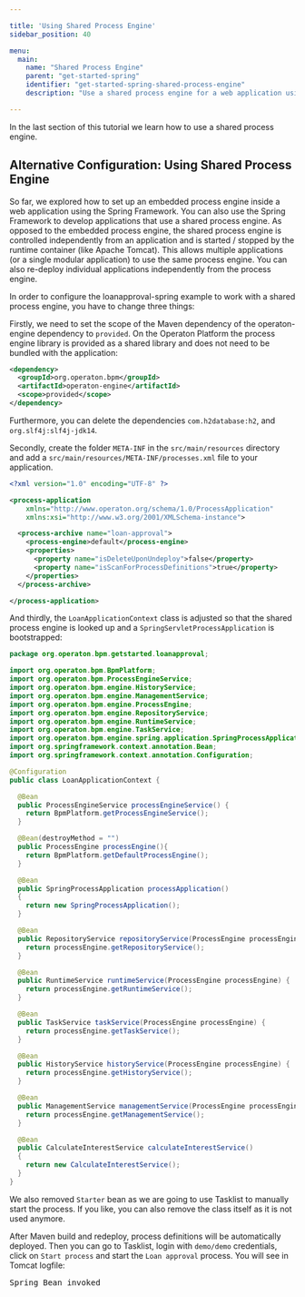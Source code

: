 ```yaml
---

title: 'Using Shared Process Engine'
sidebar_position: 40

menu:
  main:
    name: "Shared Process Engine"
    parent: "get-started-spring"
    identifier: "get-started-spring-shared-process-engine"
    description: "Use a shared process engine for a web application using the Spring Framework."

---
```


In the last section of this tutorial we learn how to use a shared process engine.


## Alternative Configuration: Using Shared Process Engine

So far, we explored how to set up an embedded process engine inside a web application using the
Spring Framework. You can also use the Spring Framework to develop applications that use a shared
process engine. As opposed to the embedded process engine, the shared process engine is controlled
independently from an application and is started / stopped by the runtime container (like Apache
Tomcat). This allows multiple applications (or a single modular application) to use the same process
engine. You can also re-deploy individual applications independently from the process engine.

In order to configure the loanapproval-spring example to work with a shared process engine, you
have to change three things:

Firstly, we need to set the scope of the Maven dependency of the operaton-engine dependency to
`provided`. On the Operaton Platform the process engine library is provided as a shared library
and does not need to be bundled with the application:

```xml
<dependency>
  <groupId>org.operaton.bpm</groupId>
  <artifactId>operaton-engine</artifactId>
  <scope>provided</scope>
</dependency>
```

Furthermore, you can delete the dependencies `com.h2database:h2`, and `org.slf4j:slf4j-jdk14`.

Secondly, create the folder `META-INF` in the `src/main/resources` directory and add a
`src/main/resources/META-INF/processes.xml` file to your application.

```xml
<?xml version="1.0" encoding="UTF-8" ?>

<process-application
    xmlns="http://www.operaton.org/schema/1.0/ProcessApplication"
    xmlns:xsi="http://www.w3.org/2001/XMLSchema-instance">

  <process-archive name="loan-approval">
    <process-engine>default</process-engine>
    <properties>
      <property name="isDeleteUponUndeploy">false</property>
      <property name="isScanForProcessDefinitions">true</property>
    </properties>
  </process-archive>

</process-application>
```

And thirdly, the `LoanApplicationContext` class is adjusted so that the shared process engine is
looked up and a `SpringServletProcessApplication` is bootstrapped:

```java
package org.operaton.bpm.getstarted.loanapproval;

import org.operaton.bpm.BpmPlatform;
import org.operaton.bpm.ProcessEngineService;
import org.operaton.bpm.engine.HistoryService;
import org.operaton.bpm.engine.ManagementService;
import org.operaton.bpm.engine.ProcessEngine;
import org.operaton.bpm.engine.RepositoryService;
import org.operaton.bpm.engine.RuntimeService;
import org.operaton.bpm.engine.TaskService;
import org.operaton.bpm.engine.spring.application.SpringProcessApplication;
import org.springframework.context.annotation.Bean;
import org.springframework.context.annotation.Configuration;

@Configuration
public class LoanApplicationContext {

  @Bean
  public ProcessEngineService processEngineService() {
    return BpmPlatform.getProcessEngineService();
  }

  @Bean(destroyMethod = "")
  public ProcessEngine processEngine(){
    return BpmPlatform.getDefaultProcessEngine();
  }

  @Bean
  public SpringProcessApplication processApplication()
  {
    return new SpringProcessApplication();
  }

  @Bean
  public RepositoryService repositoryService(ProcessEngine processEngine) {
    return processEngine.getRepositoryService();
  }

  @Bean
  public RuntimeService runtimeService(ProcessEngine processEngine) {
    return processEngine.getRuntimeService();
  }

  @Bean
  public TaskService taskService(ProcessEngine processEngine) {
    return processEngine.getTaskService();
  }

  @Bean
  public HistoryService historyService(ProcessEngine processEngine) {
    return processEngine.getHistoryService();
  }

  @Bean
  public ManagementService managementService(ProcessEngine processEngine) {
    return processEngine.getManagementService();
  }

  @Bean
  public CalculateInterestService calculateInterestService()
  {
    return new CalculateInterestService();
  }
}
```

We also removed `Starter` bean as we are going to use Tasklist to manually start the process.
If you like, you can also remove the class itself as it is not used anymore.

After Maven build and redeploy, process definitions will be automatically deployed. Then you
can go to Tasklist, login with `demo/demo` credentials, click on `Start process` and start
the `Loan approval` process.
You will see in Tomcat logfile:
<pre class="console">
Spring Bean invoked
</pre>